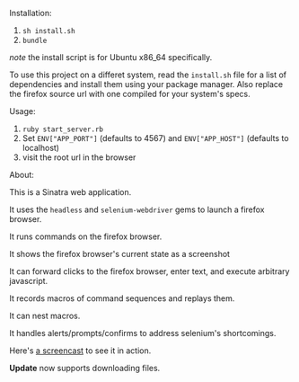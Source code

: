 Installation:

 1. `sh install.sh`
 2. `bundle`

  _note_ the install script is for Ubuntu x86_64 specifically.
  
  To use this project on a differet system, read the `install.sh` file for a list of dependencies and install them using
  your package manager. Also replace the firefox source url with one compiled for your system's specs.

Usage:

 1. `ruby start_server.rb`
 2. Set `ENV["APP_PORT"]` (defaults to 4567) and `ENV["APP_HOST"]` (defaults to localhost) 
 2. visit the root url in the browser

About:

  This is a Sinatra web application.
  
  It uses the `headless` and `selenium-webdriver` gems to launch a firefox browser.
  
  It runs commands on the firefox browser.
  
  It shows the firefox browser's current state as a screenshot
  
  It can forward clicks to the firefox browser, enter text, and execute arbitrary javascript.
  
  It records macros of command sequences and replays them.
  
  It can nest macros.
  
  It handles alerts/prompts/confirms to address selenium's shortcomings.
  
Here's [a screencast](https://www.youtube.com/watch?v=9h89fxNTt7s) to see it in action.

**Update** now supports downloading files.
